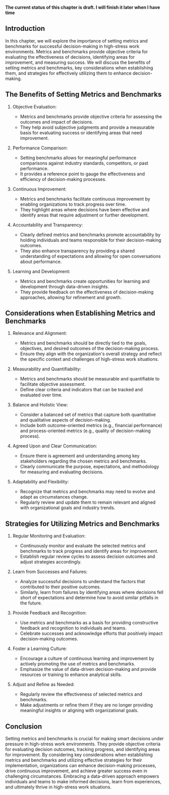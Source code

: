 **The current status of this chapter is draft. I will finish it later when I have time**

Introduction
------------

In this chapter, we will explore the importance of setting metrics and benchmarks for successful decision-making in high-stress work environments. Metrics and benchmarks provide objective criteria for evaluating the effectiveness of decisions, identifying areas for improvement, and measuring success. We will discuss the benefits of setting metrics and benchmarks, key considerations when establishing them, and strategies for effectively utilizing them to enhance decision-making.

The Benefits of Setting Metrics and Benchmarks
----------------------------------------------

1. Objective Evaluation:

   * Metrics and benchmarks provide objective criteria for assessing the outcomes and impact of decisions.
   * They help avoid subjective judgments and provide a measurable basis for evaluating success or identifying areas that need improvement.
2. Performance Comparison:

   * Setting benchmarks allows for meaningful performance comparisons against industry standards, competitors, or past performance.
   * It provides a reference point to gauge the effectiveness and efficiency of decision-making processes.
3. Continuous Improvement:

   * Metrics and benchmarks facilitate continuous improvement by enabling organizations to track progress over time.
   * They highlight areas where decisions have been effective and identify areas that require adjustment or further development.
4. Accountability and Transparency:

   * Clearly defined metrics and benchmarks promote accountability by holding individuals and teams responsible for their decision-making outcomes.
   * They also enhance transparency by providing a shared understanding of expectations and allowing for open conversations about performance.
5. Learning and Development:

   * Metrics and benchmarks create opportunities for learning and development through data-driven insights.
   * They provide feedback on the effectiveness of decision-making approaches, allowing for refinement and growth.

Considerations when Establishing Metrics and Benchmarks
-------------------------------------------------------

1. Relevance and Alignment:

   * Metrics and benchmarks should be directly tied to the goals, objectives, and desired outcomes of the decision-making process.
   * Ensure they align with the organization's overall strategy and reflect the specific context and challenges of high-stress work situations.
2. Measurability and Quantifiability:

   * Metrics and benchmarks should be measurable and quantifiable to facilitate objective assessment.
   * Define clear criteria and indicators that can be tracked and evaluated over time.
3. Balance and Holistic View:

   * Consider a balanced set of metrics that capture both quantitative and qualitative aspects of decision-making.
   * Include both outcome-oriented metrics (e.g., financial performance) and process-oriented metrics (e.g., quality of decision-making process).
4. Agreed Upon and Clear Communication:

   * Ensure there is agreement and understanding among key stakeholders regarding the chosen metrics and benchmarks.
   * Clearly communicate the purpose, expectations, and methodology for measuring and evaluating decisions.
5. Adaptability and Flexibility:

   * Recognize that metrics and benchmarks may need to evolve and adapt as circumstances change.
   * Regularly review and update them to remain relevant and aligned with organizational goals and industry trends.

Strategies for Utilizing Metrics and Benchmarks
-----------------------------------------------

1. Regular Monitoring and Evaluation:

   * Continuously monitor and evaluate the selected metrics and benchmarks to track progress and identify areas for improvement.
   * Establish regular review cycles to assess decision outcomes and adjust strategies accordingly.
2. Learn from Successes and Failures:

   * Analyze successful decisions to understand the factors that contributed to their positive outcomes.
   * Similarly, learn from failures by identifying areas where decisions fell short of expectations and determine how to avoid similar pitfalls in the future.
3. Provide Feedback and Recognition:

   * Use metrics and benchmarks as a basis for providing constructive feedback and recognition to individuals and teams.
   * Celebrate successes and acknowledge efforts that positively impact decision-making outcomes.
4. Foster a Learning Culture:

   * Encourage a culture of continuous learning and improvement by actively promoting the use of metrics and benchmarks.
   * Emphasize the value of data-driven decision-making and provide resources or training to enhance analytical skills.
5. Adjust and Refine as Needed:

   * Regularly review the effectiveness of selected metrics and benchmarks.
   * Make adjustments or refine them if they are no longer providing meaningful insights or aligning with organizational goals.

Conclusion
----------

Setting metrics and benchmarks is crucial for making smart decisions under pressure in high-stress work environments. They provide objective criteria for evaluating decision outcomes, tracking progress, and identifying areas for improvement. By considering key considerations when establishing metrics and benchmarks and utilizing effective strategies for their implementation, organizations can enhance decision-making processes, drive continuous improvement, and achieve greater success even in challenging circumstances. Embracing a data-driven approach empowers individuals and teams to make informed decisions, learn from experiences, and ultimately thrive in high-stress work situations.

